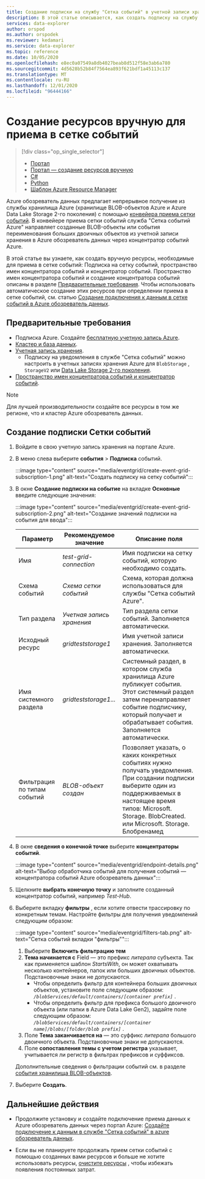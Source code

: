 ```yaml
---
title: Создание подписки на службу "Сетка событий" в учетной записи хранения Azure обозреватель данных
description: В этой статье описывается, как создать подписку на службу "Сетка событий" в учетной записи хранения в Azure обозреватель данных.
services: data-explorer
author: orspod
ms.author: orspodek
ms.reviewer: kedamari
ms.service: data-explorer
ms.topic: reference
ms.date: 10/05/2020
ms.openlocfilehash: e8ec0a07549a8db4027beab8d512f58e3ab6a780
ms.sourcegitcommit: 4d5628b52b84f7564ea893f621bdf1a45113c137
ms.translationtype: MT
ms.contentlocale: ru-RU
ms.lasthandoff: 12/01/2020
ms.locfileid: "96444166"
---
```

# <a name="manually-create-resources-for-event-grid-ingestion"></a>Создание ресурсов вручную для приема в сетке событий

> [!div class="op_single_selector"]
> * [Портал](ingest-data-event-grid.md)
> * [Портал — создание ресурсов вручную](ingest-data-event-grid-manual.md)
> * [C#](data-connection-event-grid-csharp.md)
> * [Python](data-connection-event-grid-python.md)
> * [Шаблон Azure Resource Manager](data-connection-event-grid-resource-manager.md)

Azure обозреватель данных предлагает непрерывное получение из службы хранилища Azure (хранилище BLOB-объектов Azure и Azure Data Lake Storage 2-го поколения) с помощью [конвейера приема сетки событий](ingest-data-event-grid-overview.md). В конвейере приема сетки событий служба "Сетка событий Azure" направляет созданные BLOB-объекты или события переименования больших двоичных объектов из учетной записи хранения в Azure обозреватель данных через концентратор событий Azure.

В этой статье вы узнаете, как создать вручную ресурсы, необходимые для приема в сетке событий: Подписка на сетку событий, пространство имен концентратора событий и концентратор событий. Пространство имен концентратора событий и создание концентратора событий описаны в разделе [Предварительные требования](#prerequisites). Чтобы использовать автоматическое создание этих ресурсов при определении приема в сетке событий, см. статью [Создание подключения к данным в сетке событий в Azure обозреватель данных](ingest-data-event-grid.md#create-an-event-grid-data-connection-in-azure-data-explorer).

## <a name="prerequisites"></a>Предварительные требования

* Подписка Azure. Создайте [бесплатную учетную запись Azure](https://azure.microsoft.com/free/).
* [Кластер и база данных](create-cluster-database-portal.md).
* [Учетная запись хранения](/azure/storage/common/storage-quickstart-create-account?tabs=azure-portal).
    * Подписку на уведомления в службе "Сетка событий" можно настроить в учетных записях хранения Azure для `BlobStorage` , `StorageV2` или [Data Lake Storage 2-го поколения](/azure/storage/blobs/data-lake-storage-introduction).
* [Пространство имен концентратора событий и концентратор событий](/azure/event-hubs/event-hubs-create).

> [!NOTE]
> Для лучшей производительности создайте все ресурсы в том же регионе, что и кластер Azure обозреватель данных.

## <a name="create-an-event-grid-subscription"></a>Создание подписки Сетки событий
 
1. Войдите в свою учетную запись хранения на портале Azure.
1. В меню слева выберите **события**  >  **Подписка** событий.

     :::image type="content" source="media/eventgrid/create-event-grid-subscription-1.png" alt-text="Создать подписку на сетку событий":::

1. В окне **Создание подписки на событие** на вкладке **Основные** введите следующие значения:

    :::image type="content" source="media/eventgrid/create-event-grid-subscription-2.png" alt-text="Создание значений подписки на события для ввода":::

    |**Параметр** | **Рекомендуемое значение** | **Описание поля**|
    |---|---|---|
    | Имя | *test-grid-connection* | Имя подписки на сетку событий, которую необходимо создать.|
    | Схема событий | *Схема сетки событий* | Схема, которая должна использоваться для службы "Сетка событий Azure". |
    | Тип раздела | *Учетная запись хранения* | Тип раздела сетки событий. Заполняется автоматически.|
    | Исходный ресурс | *gridteststorage1* | Имя учетной записи хранения. Заполняется автоматически.|
    | Имя системного раздела | *gridteststorage1...* | Системный раздел, в котором служба хранилища Azure публикует события. Этот системный раздел затем перенаправляет событие подписчику, который получает и обрабатывает события. Заполняется автоматически.|
    | Фильтрация по типам событий | *BLOB-объект создан* | Позволяет указать, о каких конкретных событиях нужно получать уведомления. При создании подписки выберите один из поддерживаемых в настоящее время типов: Microsoft. Storage. BlobCreated. или Microsoft. Storage. Блобренамед|

1. В окне **сведения о конечной точке** выберите **концентраторы событий**.

    :::image type="content" source="media/eventgrid/endpoint-details.png" alt-text="Выбор обработчика событий для получения событий — концентратора событий Azure обозреватель данных":::

1. Щелкните **выбрать конечную точку** и заполните созданный концентратор событий, например *Test-Hub*.
    
1. Выберите вкладку **фильтры** , если хотите отвести трассировку по конкретным темам. Настройте фильтры для получения уведомлений следующим образом:
   
    :::image type="content" source="media/eventgrid/filters-tab.png" alt-text="Сетка событий вкладки &quot;фильтры&quot;":::

   1. Выберите **Включить фильтрацию тем**
   1. **Тема начинается с** Field — это префикс *литерала* субъекта. Так как применяется шаблон *StartsWith*, он может охватывать несколько контейнеров, папок или больших двоичных объектов. Подстановочные знаки не допускаются.
       * Чтобы определить фильтр для контейнера больших двоичных объектов, установите поле следующим образом: *`/blobServices/default/containers/[container prefix]`* .
       * Чтобы определить фильтр для префикса большого двоичного объекта (или папки в Azure Data Lake Gen2), задайте поле следующим образом: *`/blobServices/default/containers/[container name]/blobs/[folder/blob prefix]`* .
   1. Поле **Тема заканчивается на** — это суффикс *литерала* большого двоичного объекта. Подстановочные знаки не допускаются.
   1. Поле **сопоставления темы с учетом регистра** указывает, учитывается ли регистр в фильтрах префиксов и суффиксов.

    Дополнительные сведения о фильтрации событий см. в разделе [события хранилища BLOB-объектов](/azure/storage/blobs/storage-blob-event-overview#filtering-events).

1. Выберите **Создать**.

## <a name="next-steps"></a>Дальнейшие действия

* Продолжите установку и создайте подключение приема данных к Azure обозреватель данных через портал Azure: [Создайте подключение к данным в службе "Сетка событий" в azure обозреватель данных](ingest-data-event-grid.md#create-an-event-grid-data-connection-in-azure-data-explorer).

* Если вы не планируете продолжать прием сетки событий с помощью созданных вами ресурсов и больше не хотите использовать ресурсы, [очистите ресурсы](ingest-data-event-grid.md#clean-up-resources) , чтобы избежать появления постоянных затрат.
